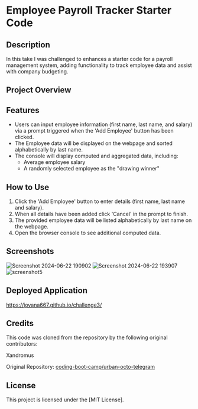 # Employee Payroll Tracker Starter Code

## Description
In this take I was challenged to enhances a starter code for a payroll management system, adding functionality to track employee data and assist with company budgeting.

## Project Overview

## Features
- Users can input employee information (first name, last name, and salary) via a prompt triggered when the 'Add Employee' button has been clicked.
- The Employee data will be displayed on the webpage and sorted alphabetically by last name.
- The console will display computed and aggregated data, including:
  - Average employee salary
  - A randomly selected employee as the "drawing winner"

## How to Use
1. Click the 'Add Employee' button to enter details (first name, last name and salary).
3. When all details have been added click 'Cancel' in the prompt to finish.
4. The provided employee data will be listed alphabetically by last name on the webpage.
5. Open the browser console to see additional computed data.

## Screenshots

![Screenshot 2024-06-22 190902](https://github.com/Jovana667/challenge3/assets/114545493/6642eda4-4cc2-47c8-90a2-a0c9c52c8210)
![Screenshot 2024-06-22 193907](https://github.com/Jovana667/challenge3/assets/114545493/a77b68d8-94d8-4c06-b88a-6dfff5cce233)
![screenshot5](https://github.com/Jovana667/challenge3/assets/114545493/c3b446cc-61ce-4b8b-adbd-90ca4cce5a31)


## Deployed Application

https://jovana667.github.io/challenge3/

## Credits

This code was cloned from the repository by the following original contributors:

Xandromus

Original Repository: [coding-boot-camp/urban-octo-telegram](https://github.com/coding-boot-camp/curly-potato)

## License

This project is licensed under the [MIT License].

